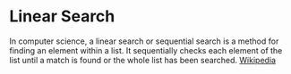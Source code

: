 # Linear Search

In computer science, a linear search or sequential search is a method for finding an element within a list. It sequentially checks each element of the list until a match is found or the whole list has been searched. [Wikipedia](https://en.wikipedia.org/wiki/Linear_search)

